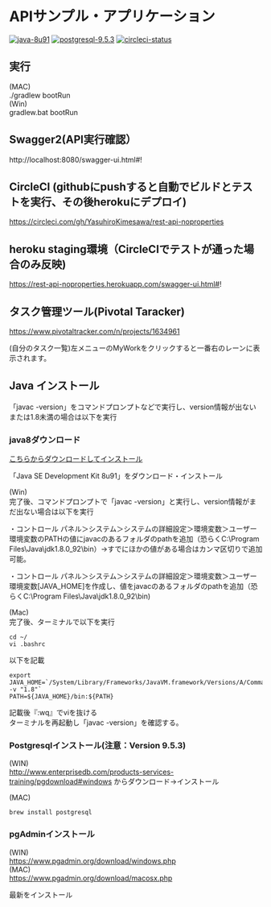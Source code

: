 # APIサンプル・アプリケーション

[![java-8u91](https://img.shields.io/badge/java-8u91-red.svg)]((http://www.oracle.com/technetwork/java/javase/downloads/jdk8-downloads-2133151.html)
)
[![postgresql-9.5.3](https://img.shields.io/badge/postgresql-9.5.3-red.svg)]((http://www.enterprisedb.com/products-services-training/pgdownload)
)
[![circleci-status](https://circleci.com/gh/YasuhiroKimesawa/rest-api-noproperties.png?style=shield)]((https://circleci.com/gh/YasuhiroKimesawa/rest-api-noproperties)
)
## 実行
(MAC)  
./gradlew bootRun  
(Win)  
gradlew.bat bootRun  

## Swagger2(API実行確認）
http://localhost:8080/swagger-ui.html#!

## CircleCI (githubにpushすると自動でビルドとテストを実行、その後herokuにデプロイ)
https://circleci.com/gh/YasuhiroKimesawa/rest-api-noproperties

## heroku staging環境（CircleCIでテストが通った場合のみ反映)
https://rest-api-noproperties.herokuapp.com/swagger-ui.html#!

## タスク管理ツール(Pivotal Taracker)
https://www.pivotaltracker.com/n/projects/1634961  
  
(自分のタスク一覧)左メニューのMyWorkをクリックすると一番右のレーンに表示されます。  
  
## Java インストール
「javac -version」をコマンドプロンプトなどで実行し、version情報が出ないまたは1.8未満の場合は以下を実行

### java8ダウンロード
  
[こちらからダウンロードしてインストール](http://www.oracle.com/technetwork/java/javase/downloads/jdk8-downloads-2133151.html)  
  
「Java SE Development Kit 8u91」をダウンロード・インストール  
  
(Win)  
完了後、コマンドプロンプトで「javac -version」と実行し、version情報がまだ出ない場合は以下を実行  
  
・コントロール パネル＞システム＞システムの詳細設定＞環境変数＞ユーザー環境変数のPATHの値にjavacのあるフォルダのpathを追加（恐らくC:\Program Files\Java\jdk1.8.0_92\bin）→すでにほかの値がある場合はカンマ区切りで追加可能。  
  
・コントロール パネル＞システム＞システムの詳細設定＞環境変数＞ユーザー環境変数[JAVA_HOME]を作成し、値をjavacのあるフォルダのpathを追加（恐らくC:\Program Files\Java\jdk1.8.0_92\bin)  
  
(Mac)   
完了後、ターミナルで以下を実行  
  
```
cd ~/
vi .bashrc
```
  
以下を記載  
```
export JAVA_HOME=`/System/Library/Frameworks/JavaVM.framework/Versions/A/Commands/java_home -v "1.8"`
PATH=${JAVA_HOME}/bin:${PATH}
```
記載後『:wq』でviを抜ける  
ターミナルを再起動し「javac -version」を確認する。  

### Postgresqlインストール(注意：Version 9.5.3)  
 (WIN)  
http://www.enterprisedb.com/products-services-training/pgdownload#windows
からダウンロード→インストール  
  
 (MAC)  
```
brew install postgresql
```
  
### pgAdminインストール
(WIN)  
https://www.pgadmin.org/download/windows.php  
(MAC)  
https://www.pgadmin.org/download/macosx.php  
  
最新をインストール  